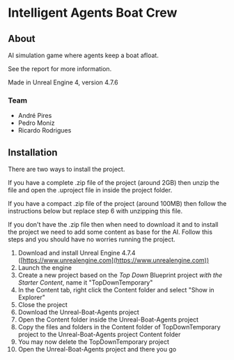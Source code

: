 # Intelligent Agents Boat Crew

## About
AI simulation game where agents keep a boat afloat.

See the report for more information.

Made in Unreal Engine 4, version 4.7.6

### Team
+ André Pires
+ Pedro Moniz
+ Ricardo Rodrigues

## Installation

There are two ways to install the project.

If you have a complete .zip file of the project (around 2GB) then
unzip the file and open the .uproject file in inside the project folder.

If you have a compact .zip file of the project (around 100MB) then
follow the instructions below but replace step 6 with unzipping this file.

If you don't have the .zip file then when need to download it and
to install the project we need to add some content as base for the AI.
Follow this steps and you should have no worries running the project.

1. Download and install Unreal Engine 4.7.4 ([https://www.unrealengine.com](https://www.unrealengine.com))
2. Launch the engine
3. Create a new project based on the *Top Down* Blueprint project *with the Starter Content*, name it "TopDownTemporary"
4. In the Content tab, right click the Content folder and select "Show in Explorer"
5. Close the project
6. Download the Unreal-Boat-Agents project
7. Open the Content folder inside the Unreal-Boat-Agents project
8. Copy the files and folders in the Content folder of TopDownTemporary project to the Unreal-Boat-Agents project Content folder
9. You may now delete the TopDownTemporary project
10. Open the Unreal-Boat-Agents project and there you go

